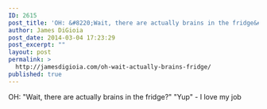 ```yaml
---
ID: 2615
post_title: 'OH: &#8220;Wait, there are actually brains in the fridge&#8230;'
author: James DiGioia
post_date: 2014-03-04 17:23:29
post_excerpt: ""
layout: post
permalink: >
  http://jamesdigioia.com/oh-wait-actually-brains-fridge/
published: true
---
```

OH: "Wait, there are actually brains in the fridge?" "Yup" - I love my job